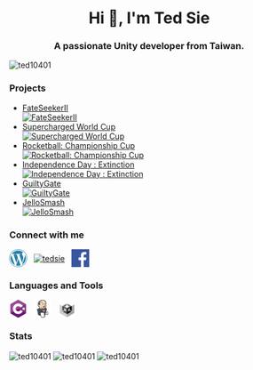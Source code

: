 <h1 align="center">Hi 👋, I'm Ted Sie</h1>
<h3 align="center">A passionate Unity developer from Taiwan.</h3>

<p align="left"> <img src="https://komarev.com/ghpvc/?username=ted10401&label=Profile%20views&color=0e75b6&style=flat" alt="ted10401" /> </p>

### Projects
- [FateSeekerII](https://store.steampowered.com/app/1559390)<br>
[![FateSeekerII](https://img.youtube.com/vi/K7rQFQlO0Uc/0.jpg)](https://store.steampowered.com/app/1559390)
- [Supercharged World Cup](https://www.youtube.com/watch?v=h5hp-VUBJXk)<br>
[![Supercharged World Cup](https://img.youtube.com/vi/h5hp-VUBJXk/0.jpg)](https://www.youtube.com/watch?v=h5hp-VUBJXk)
- [Rocketball: Championship Cup](https://www.youtube.com/watch?v=kt6DlSfHrjc)<br>
[![Rocketball: Championship Cup](https://img.youtube.com/vi/kt6DlSfHrjc/0.jpg)](https://www.youtube.com/watch?v=kt6DlSfHrjc)
- [Independence Day : Extinction](https://www.youtube.com/watch?v=MZbq3Q0kqWA)<br>
[![Independence Day : Extinction](https://img.youtube.com/vi/MZbq3Q0kqWA/0.jpg)](https://www.youtube.com/watch?v=MZbq3Q0kqWA)
- [GuiltyGate](https://www.youtube.com/watch?v=B4bO-m5Jgbc)<br>
[![GuiltyGate](https://img.youtube.com/vi/B4bO-m5Jgbc/0.jpg)](https://www.youtube.com/watch?v=B4bO-m5Jgbc)
- [JelloSmash](https://www.youtube.com/watch?v=BnrvvT0OJAE)<br>
[![JelloSmash](https://img.youtube.com/vi/BnrvvT0OJAE/0.jpg)](https://www.youtube.com/watch?v=BnrvvT0OJAE)

### Connect with me
<p align="left">
<a href="https://tedsieblog.wordpress.com/" target="blank"><img align="center" src="./Icons/wordpress.png" alt="tedsie" height="32" /></a>&nbsp;&nbsp;
<a href="https://linkedin.com/in/tedsie" target="blank"><img align="center" src="./Icons/linkedin.png" alt="tedsie" height="32" /></a>&nbsp;&nbsp;
<a href="https://fb.com/tedsieblog" target="blank"><img align="center" src="./Icons/facebook.png" alt="tedsieblog" height="32" /></a>
</p>

### Languages and Tools
<p align="left">
<a href="https://www.w3schools.com/cs/" target="blank"><img align="center" src="./Icons/csharp.png" alt="csharp" height="32"/></a>&nbsp;&nbsp;
<a href="https://www.jenkins.io" target="blank"> <img align="center" src="./Icons/jenkins.png" alt="jenkins" height="32"/></a>&nbsp;&nbsp;
<a href="https://unity.com/" target="blank"> <img align="center" src="./Icons/unity.png" alt="unity" height="32"/></a>
</p>

### Stats
<img align="center" src="https://github-readme-stats.vercel.app/api/top-langs?username=ted10401&show_icons=true&locale=en&layout=compact" alt="ted10401" />
<img align="center" src="https://github-readme-stats.vercel.app/api?username=ted10401&show_icons=true&locale=en" alt="ted10401" />
<img align="center" src="https://github-readme-streak-stats.herokuapp.com/?user=ted10401&" alt="ted10401" />

<!--
**ted10401/ted10401** is a ✨ _special_ ✨ repository because its `README.md` (this file) appears on your GitHub profile.

Here are some ideas to get you started:

- 🔭 I’m currently working on ...
- 🌱 I’m currently learning ...
- 👯 I’m looking to collaborate on ...
- 🤔 I’m looking for help with ...
- 💬 Ask me about ...
- 📫 How to reach me: ...
- 😄 Pronouns: ...
- ⚡ Fun fact: ...
-->
